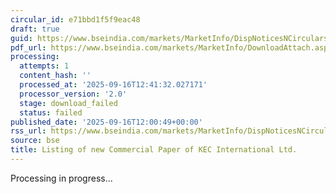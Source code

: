 ```yaml
---
circular_id: e71bbd1f5f9eac48
draft: true
guid: https://www.bseindia.com/markets/MarketInfo/DispNoticesNCirculars.aspx?Noticeid={D9A9515B-7703-4CC4-915F-F5DECAEE3403}&noticeno=20250916-57&dt=09/16/2025&icount=57&totcount=62&flag=0
pdf_url: https://www.bseindia.com/markets/MarketInfo/DownloadAttach.aspx?id=20250916-57&attachedId=
processing:
  attempts: 1
  content_hash: ''
  processed_at: '2025-09-16T12:41:32.027171'
  processor_version: '2.0'
  stage: download_failed
  status: failed
published_date: '2025-09-16T12:00:49+00:00'
rss_url: https://www.bseindia.com/markets/MarketInfo/DispNoticesNCirculars.aspx?Noticeid={D9A9515B-7703-4CC4-915F-F5DECAEE3403}&noticeno=20250916-57&dt=09/16/2025&icount=57&totcount=62&flag=0
source: bse
title: Listing of new Commercial Paper of KEC International Ltd.
---
```


Processing in progress...